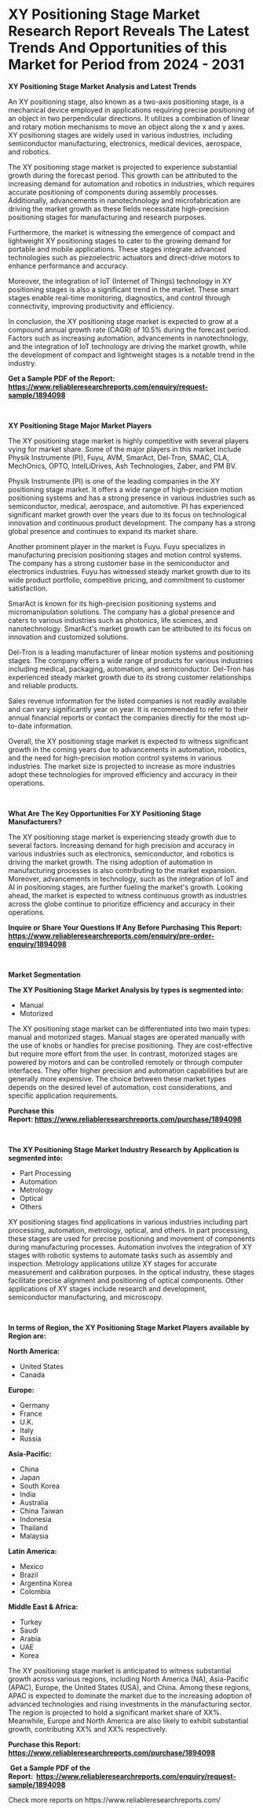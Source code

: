 <p><h1>XY Positioning Stage Market Research Report Reveals The Latest Trends And Opportunities of this Market for Period from 2024 - 2031</h1></p><p><strong>XY Positioning Stage Market Analysis and Latest Trends</strong></p>
<p><p>An XY positioning stage, also known as a two-axis positioning stage, is a mechanical device employed in applications requiring precise positioning of an object in two perpendicular directions. It utilizes a combination of linear and rotary motion mechanisms to move an object along the x and y axes. XY positioning stages are widely used in various industries, including semiconductor manufacturing, electronics, medical devices, aerospace, and robotics.</p><p>The XY positioning stage market is projected to experience substantial growth during the forecast period. This growth can be attributed to the increasing demand for automation and robotics in industries, which requires accurate positioning of components during assembly processes. Additionally, advancements in nanotechnology and microfabrication are driving the market growth as these fields necessitate high-precision positioning stages for manufacturing and research purposes.</p><p>Furthermore, the market is witnessing the emergence of compact and lightweight XY positioning stages to cater to the growing demand for portable and mobile applications. These stages integrate advanced technologies such as piezoelectric actuators and direct-drive motors to enhance performance and accuracy.</p><p>Moreover, the integration of IoT (Internet of Things) technology in XY positioning stages is also a significant trend in the market. These smart stages enable real-time monitoring, diagnostics, and control through connectivity, improving productivity and efficiency.</p><p>In conclusion, the XY positioning stage market is expected to grow at a compound annual growth rate (CAGR) of 10.5% during the forecast period. Factors such as increasing automation, advancements in nanotechnology, and the integration of IoT technology are driving the market growth, while the development of compact and lightweight stages is a notable trend in the industry.</p></p>
<p><strong>Get a Sample PDF of the Report:&nbsp; <a href="https://www.reliableresearchreports.com/enquiry/request-sample/1894098">https://www.reliableresearchreports.com/enquiry/request-sample/1894098</a></strong></p>
<p>&nbsp;</p>
<p><strong>XY Positioning Stage Major Market Players</strong></p>
<p><p>The XY positioning stage market is highly competitive with several players vying for market share. Some of the major players in this market include Physik Instrumente (PI), Fuyu, AVM, SmarAct, Del-Tron, SMAC, CLA, MechOnics, OPTO, IntelLiDrives, Ash Technologies, Zaber, and PM BV.</p><p>Physik Instrumente (PI) is one of the leading companies in the XY positioning stage market. It offers a wide range of high-precision motion positioning systems and has a strong presence in various industries such as semiconductor, medical, aerospace, and automotive. PI has experienced significant market growth over the years due to its focus on technological innovation and continuous product development. The company has a strong global presence and continues to expand its market share.</p><p>Another prominent player in the market is Fuyu. Fuyu specializes in manufacturing precision positioning stages and motion control systems. The company has a strong customer base in the semiconductor and electronics industries. Fuyu has witnessed steady market growth due to its wide product portfolio, competitive pricing, and commitment to customer satisfaction.</p><p>SmarAct is known for its high-precision positioning systems and micromanipulation solutions. The company has a global presence and caters to various industries such as photonics, life sciences, and nanotechnology. SmarAct's market growth can be attributed to its focus on innovation and customized solutions.</p><p>Del-Tron is a leading manufacturer of linear motion systems and positioning stages. The company offers a wide range of products for various industries including medical, packaging, automation, and semiconductor. Del-Tron has experienced steady market growth due to its strong customer relationships and reliable products.</p><p>Sales revenue information for the listed companies is not readily available and can vary significantly year on year. It is recommended to refer to their annual financial reports or contact the companies directly for the most up-to-date information.</p><p>Overall, the XY positioning stage market is expected to witness significant growth in the coming years due to advancements in automation, robotics, and the need for high-precision motion control systems in various industries. The market size is projected to increase as more industries adopt these technologies for improved efficiency and accuracy in their operations.</p></p>
<p>&nbsp;</p>
<p><strong>What Are The Key Opportunities For XY Positioning Stage Manufacturers?</strong></p>
<p><p>The XY positioning stage market is experiencing steady growth due to several factors. Increasing demand for high precision and accuracy in various industries such as electronics, semiconductor, and robotics is driving the market growth. The rising adoption of automation in manufacturing processes is also contributing to the market expansion. Moreover, advancements in technology, such as the integration of IoT and AI in positioning stages, are further fueling the market's growth. Looking ahead, the market is expected to witness continuous growth as industries across the globe continue to prioritize efficiency and accuracy in their operations.</p></p>
<p><strong>Inquire or Share Your Questions If Any Before Purchasing This Report: <a href="https://www.reliableresearchreports.com/enquiry/pre-order-enquiry/1894098">https://www.reliableresearchreports.com/enquiry/pre-order-enquiry/1894098</a></strong></p>
<p>&nbsp;</p>
<p><strong>Market Segmentation</strong></p>
<p><strong>The XY Positioning Stage Market Analysis by types is segmented into:</strong></p>
<p><ul><li>Manual</li><li>Motorized</li></ul></p>
<p><p>The XY positioning stage market can be differentiated into two main types: manual and motorized stages. Manual stages are operated manually with the use of knobs or handles for precise positioning. They are cost-effective but require more effort from the user. In contrast, motorized stages are powered by motors and can be controlled remotely or through computer interfaces. They offer higher precision and automation capabilities but are generally more expensive. The choice between these market types depends on the desired level of automation, cost considerations, and specific application requirements.</p></p>
<p><strong>Purchase this Report:&nbsp;<a href="https://www.reliableresearchreports.com/purchase/1894098">https://www.reliableresearchreports.com/purchase/1894098</a></strong></p>
<p>&nbsp;</p>
<p><strong>The XY Positioning Stage Market Industry Research by Application is segmented into:</strong></p>
<p><ul><li>Part Processing</li><li>Automation</li><li>Metrology</li><li>Optical</li><li>Others</li></ul></p>
<p><p>XY positioning stages find applications in various industries including part processing, automation, metrology, optical, and others. In part processing, these stages are used for precise positioning and movement of components during manufacturing processes. Automation involves the integration of XY stages with robotic systems to automate tasks such as assembly and inspection. Metrology applications utilize XY stages for accurate measurement and calibration purposes. In the optical industry, these stages facilitate precise alignment and positioning of optical components. Other applications of XY stages include research and development, semiconductor manufacturing, and microscopy.</p></p>
<p>&nbsp;</p>
<p><strong>In terms of Region, the XY Positioning Stage Market Players available by Region are:</strong></p>
<p>
    <p> <strong> North America: </strong>
        <ul>
            <li>United States</li>
            <li>Canada</li>
        </ul>
        </p> 
    <p> <strong> Europe: </strong>
        <ul>
            <li>Germany</li>
            <li>France</li>
            <li>U.K.</li>
            <li>Italy</li>
            <li>Russia</li>
        </ul>
        </p> 
    <p> <strong> Asia-Pacific: </strong>
        <ul>
            <li>China</li>
            <li>Japan</li>
            <li>South Korea</li>
            <li>India</li>
            <li>Australia</li>
            <li>China Taiwan</li>
            <li>Indonesia</li>
            <li>Thailand</li>
            <li>Malaysia</li>
        </ul>
        </p> 
    <p> <strong> Latin America: </strong>
        <ul>
            <li>Mexico</li>
            <li>Brazil</li>
            <li>Argentina Korea</li>
            <li>Colombia</li>
        </ul>
        </p> 
    <p> <strong> Middle East & Africa: </strong>
        <ul>
            <li>Turkey</li>
            <li>Saudi</li>
            <li>Arabia</li>
            <li>UAE</li>
            <li>Korea</li>
        </ul>
    </p>
    </p>
<p><p>The XY positioning stage market is anticipated to witness substantial growth across various regions, including North America (NA), Asia-Pacific (APAC), Europe, the United States (USA), and China. Among these regions, APAC is expected to dominate the market due to the increasing adoption of advanced technologies and rising investments in the manufacturing sector. The region is projected to hold a significant market share of XX%. Meanwhile, Europe and North America are also likely to exhibit substantial growth, contributing XX% and XX% respectively.</p></p>
<p><strong>Purchase this Report: <a href="https://www.reliableresearchreports.com/purchase/1894098">https://www.reliableresearchreports.com/purchase/1894098</a></strong></p>
<p>&nbsp;<strong>Get a Sample PDF of the Report:&nbsp;&nbsp;<a href="https://www.reliableresearchreports.com/enquiry/request-sample/1894098">https://www.reliableresearchreports.com/enquiry/request-sample/1894098</a></strong></p>
<p><strong></strong></p>
<p>Check more reports on https://www.reliableresearchreports.com/</p>